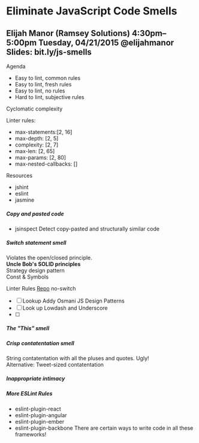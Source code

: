 # Eliminate JavaScript Code Smells
Elijah Manor (Ramsey Solutions)
4:30pm–5:00pm Tuesday, 04/21/2015
@elijahmanor
Slides: bit.ly/js-smells
---

Agenda
* Easy to lint, common rules
* Easy to lint, fresh rules
* Easy to lint, no rules
* Hard to lint, subjective rules

Cyclomatic complexity

Linter rules:
* max-statements:[2, 16]
* max-depth: [2, 5]
* complexity: [2, 7]
* max-len: [2, 65]
* max-params: [2, 80]
* max-nested-callbacks: []

Resources
* jshint
* eslint
* jasmine

##### Copy and pasted code
* jsinspect
  Detect copy-pasted and structurally similar code

##### Switch statement smell
Violates the open/closed principle.  
**Uncle Bob's SOLID principles**  
Strategy design pattern  
Const & Symbols  

Linter Rules
  [Repo](bit.ly/eslint-plugin-smells)
  no-switch

* [ ] Lookup Addy Osmani JS Design Patterns
* [ ] Look up Lowdash and Underscore
* [ ] 

##### The "This" smell

##### Crisp contatentation smell
String contatentation with all the pluses and quotes. Ugly!  
Alternative: Tweet-sized contatentation

##### Inappropriate intimacy

##### More ESLint Rules
* eslint-plugin-react
* eslint-plugin-angular
* eslint-plugin-ember
* eslint-plugin-backbone
There are certain ways to write code in all these frameworks!
